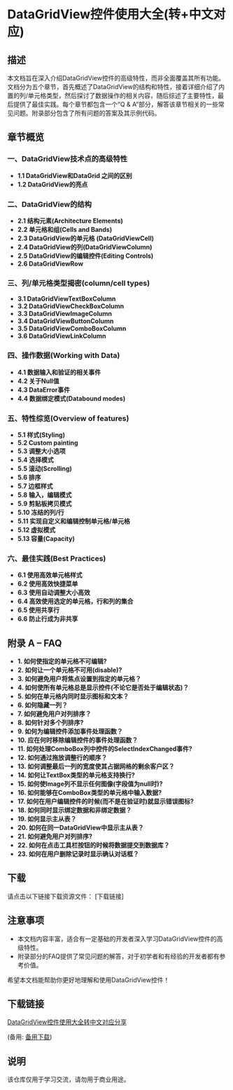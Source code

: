 # DataGridView控件使用大全(转+中文对应)

## 描述
本文档旨在深入介绍DataGridView控件的高级特性，而非全面覆盖其所有功能。文档分为五个章节，首先概述了DataGridView的结构和特性，接着详细介绍了内置的列/单元格类型，然后探讨了数据操作的相关内容，随后综述了主要特性，最后提供了最佳实践。每个章节都包含一个“Q & A”部分，解答该章节相关的一些常见问题。附录部分包含了所有问题的答案及其示例代码。

## 章节概览

### 一、DataGridView技术点的高级特性
- **1.1 DataGridView和DataGrid 之间的区别**
- **1.2 DataGridView的亮点**

### 二、DataGridView的结构
- **2.1 结构元素(Architecture Elements)**
- **2.2 单元格和组(Cells and Bands)**
- **2.3 DataGridView的单元格 (DataGridViewCell)**
- **2.4 DataGridView的列(DataGridViewColumn)**
- **2.5 DataGridView的编辑控件(Editing Controls)**
- **2.6 DataGridViewRow**

### 三、列/单元格类型揭密(column/cell types)
- **3.1 DataGridViewTextBoxColumn**
- **3.2 DataGridViewCheckBoxColumn**
- **3.3 DataGridViewImageColumn**
- **3.4 DataGridViewButtonColumn**
- **3.5 DataGridViewComboBoxColumn**
- **3.6 DataGridViewLinkColumn**

### 四、操作数据(Working with Data)
- **4.1 数据输入和验证的相关事件**
- **4.2 关于Null值**
- **4.3 DataError事件**
- **4.4 数据绑定模式(Databound modes)**

### 五、特性综览(Overview of features)
- **5.1 样式(Styling)**
- **5.2 Custom painting**
- **5.3 调整大小选项**
- **5.4 选择模式**
- **5.5 滚动(Scrolling)**
- **5.6 排序**
- **5.7 边框样式**
- **5.8 输入，编辑模式**
- **5.9 剪贴板拷贝模式**
- **5.10 冻结的列/行**
- **5.11 实现自定义和编辑控制单元格/单元格**
- **5.12 虚拟模式**
- **5.13 容量(Capacity)**

### 六、最佳实践(Best Practices)
- **6.1 使用高效单元格样式**
- **6.2 使用高效快捷菜单**
- **6.3 使用自动调整大小高效**
- **6.4 高效使用选定的单元格，行和列的集合**
- **6.5 使用共享行**
- **6.6 防止行成为非共享**

## 附录 A – FAQ
- **1. 如何使指定的单元格不可编辑?**
- **2. 如何让一个单元格不可用(disable)?**
- **3. 如何避免用户将焦点设置到指定的单元格？**
- **4. 如何使所有单元格总是显示控件(不论它是否处于编辑状态)？**
- **5. 如何在单元格内同时显示图标和文本？**
- **6. 如何隐藏一列？**
- **7. 如何避免用户对列排序？**
- **8. 如何针对多个列排序?**
- **9. 如何为编辑控件添加事件处理函数？**
- **10. 应在何时移除编辑控件的事件处理函数？**
- **11. 如何处理ComboBox列中控件的SelectIndexChanged事件?**
- **12. 如何通过拖放调整行的顺序？**
- **13. 如何调整最后一列的宽度使其占据网格的剩余客户区？**
- **14. 如何让TextBox类型的单元格支持换行?**
- **15. 如何使Image列不显示任何图像(字段值为null时)?**
- **16. 如何能够在ComboBox类型的单元格中输入数据?**
- **17. 如何在用户编辑控件的时候(而不是在验证时)就显示错误图标?**
- **18. 如何同时显示绑定数据和非绑定数据？**
- **19. 如何显示主从表？**
- **20. 如何在同一DataGridView中显示主从表？**
- **21. 如何避免用户对列排序?**
- **22. 如何在点击工具栏按钮的时候将数据提交到数据库？**
- **23. 如何在用户删除记录时显示确认对话框？**

## 下载
请点击以下链接下载资源文件：
[下载链接]

## 注意事项
- 本文档内容丰富，适合有一定基础的开发者深入学习DataGridView控件的高级特性。
- 附录部分的FAQ提供了常见问题的解答，对于初学者和有经验的开发者都有参考价值。

希望本文档能帮助你更好地理解和使用DataGridView控件！

## 下载链接
[DataGridView控件使用大全转中文对应分享](https://pan.quark.cn/s/7bf63c27b250) 

(备用: [备用下载](https://pan.baidu.com/s/1_RHu4kvn17JZSmJlNQGfSw?pwd=1234))

## 说明

该仓库仅用于学习交流，请勿用于商业用途。
